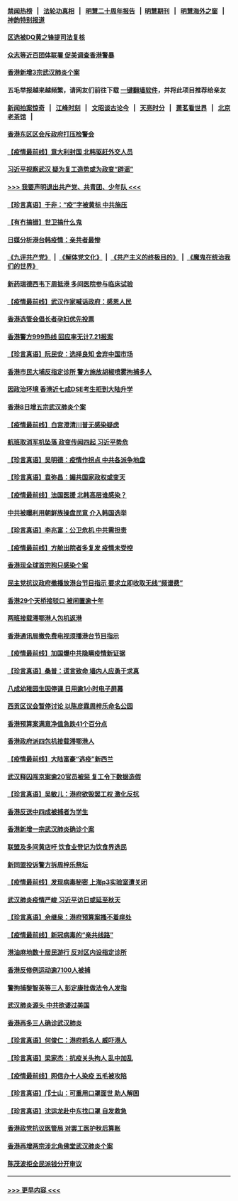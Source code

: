 #### [禁闻热榜](热点新闻.md?=0)  &nbsp;&nbsp;|&nbsp;&nbsp; [法轮功真相](https://github.com/gfw-breaker/truth/blob/master/README.md?=0) &nbsp;&nbsp;|&nbsp;&nbsp; [明慧二十周年报告](https://github.com/gfw-breaker/mh-reports/blob/master/README.md?=0) &nbsp;&nbsp;|&nbsp;&nbsp;[明慧期刊](https://github.com/gfw-breaker/mh-qikan) &nbsp;&nbsp;|&nbsp;&nbsp; [明慧海外之窗](https://github.com/gfw-breaker/mh-news/blob/master/README.md?=0) &nbsp;&nbsp;|&nbsp;&nbsp; [神韵特别报道](https://github.com/gfw-breaker/mh-news/blob/master/shenyun.md?=0)
#### [区选被DQ黄之锋提司法复核](../pages/nsc415/n11931195.md?t=03111702) 
#### [众志等近百团体联署 促美调查香港警暴](../pages/nsc415/n11931152.md?t=03111702) 
#### [香港新增3宗武汉肺炎个案](../pages/nsc415/n11931136.md?t=03111702) 
#### 五毛举报越来越频繁，请网友们前往下载 [一键翻墙软件](https://github.com/gfw-breaker/ssr-accounts)，并将此项目推荐给亲友
#### [新闻拍案惊奇](https://github.com/gfw-breaker/banned-news/blob/master/pages/link4.md) &nbsp;&nbsp;|&nbsp;&nbsp; [江峰时刻](https://github.com/gfw-breaker/banned-news/blob/master/pages/link4.md) &nbsp;&nbsp;|&nbsp;&nbsp; [文昭谈古论今](https://github.com/gfw-breaker/banned-news/blob/master/pages/link4.md) &nbsp;&nbsp;|&nbsp;&nbsp; [天亮时分](https://github.com/gfw-breaker/banned-news/blob/master/pages/link4.md) &nbsp;&nbsp;|&nbsp;&nbsp; [萧茗看世界](https://github.com/gfw-breaker/banned-news/blob/master/pages/link4.md) &nbsp;&nbsp;|&nbsp;&nbsp; [北京老茶馆](https://github.com/gfw-breaker/banned-news/blob/master/pages/link4.md) &nbsp;&nbsp;|&nbsp;&nbsp; 
#### [香港东区区会斥政府打压检警会](../pages/nsc415/n11931086.md?t=03111702) 
#### [【疫情最前线】意大利封国 北韩驱赶外交人员](../pages/nsc415/n11930660.md?t=03111702) 
#### [习近平视察武汉 疑为复工造势或为政变“辟谣”](../pages/nsc415/n11930847.md?t=03111702) 
#### [>>> 我要声明退出共产党、共青团、少年队 <<<](https://github.com/begood0513/goodnews/blob/master/quit/letter.md) 
#### [【珍言真语】于非：“疫”字被黄标 中共施压](../pages/nsc415/n11930410.md?t=03111702) 
#### [【有冇搞错】世卫搞什么鬼](../pages/nsc415/n11930475.md?t=03111702) 
#### [日媒分析港台韩疫情：亲共者最惨](../pages/nsc415/n11928776.md?t=03111702) 
#### [《九评共产党》](https://github.com/begood0513/9ping.md/blob/master/README.md) &nbsp;|&nbsp; [《解体党文化》](../../../../jtdwh.md/blob/master/README.md)  &nbsp;|&nbsp; [《共产主义的终极目的》](../../../../gczydzjmd.md/blob/master/README.md) &nbsp;|&nbsp; [《魔鬼在统治我们的世界》](../../../../mgztzwmdsj.md/blob/master/README.md) 
#### [新药瑞德西韦下周抵港 多间医院参与临床试验](../pages/nsc415/n11928462.md?t=03111702) 
#### [【疫情最前线】武汉作家喊话政府：感恩人民](../pages/nsc415/n11927940.md?t=03111702) 
#### [香港选管会倡长者孕妇优先投票](../pages/nsc415/n11928449.md?t=03111702) 
#### [香港警方999热线 回应率无计7.21报案](../pages/nsc415/n11928448.md?t=03111702) 
#### [【珍言真语】阮民安：选择良知 舍弃中国市场](../pages/nsc415/n11927705.md?t=03111702) 
#### [香港市民大埔反指定诊所 警方施放胡椒喷雾拘捕多人](../pages/nsc415/n11925774.md?t=03111702) 
#### [因政治环境 香港近七成DSE考生拒到大陆升学](../pages/nsc415/n11925759.md?t=03111702) 
#### [香港8日增五宗武汉肺炎个案](../pages/nsc415/n11925736.md?t=03111702) 
#### [【疫情最前线】白宫澄清川普无感染疑虑](../pages/nsc415/n11925567.md?t=03111702) 
#### [航班取消军机坠落 政变传闻四起 习近平势危](../pages/nsc415/n11925467.md?t=03111702) 
#### [【珍言真语】吴明德：疫情作拐点 中共各派争地盘](../pages/nsc415/n11925299.md?t=03111702) 
#### [【珍言真语】袁弥昌：媚共国家政权或变天](../pages/nsc415/n11923199.md?t=03111702) 
#### [【疫情最前线】法国医援 北韩高层谁感染？](../pages/nsc415/n11920850.md?t=03111702) 
#### [中共被曝利用朝鲜族操盘民意 介入韩国选举](../pages/nsc415/n11921006.md?t=03111702) 
#### [【珍言真语】李兆富：公卫危机 中共需担责](../pages/nsc415/n11920422.md?t=03111702) 
#### [【疫情最前线】方舱出院者多复发 疫情未受控](../pages/nsc415/n11918637.md?t=03111702) 
#### [香港现全球首宗狗只感染个案](../pages/nsc415/n11918710.md?t=03111702) 
#### [民主党抗议政府撤播放港台节目指示 要求立即收取无线“频谱费”](../pages/nsc415/n11918681.md?t=03111702) 
#### [香港29个天桥接驳口 被闲置逾十年](../pages/nsc415/n11918654.md?t=03111702) 
#### [两班接载滞鄂港人包机返港](../pages/nsc415/n11915855.md?t=03111702) 
#### [香港通讯局撤免费电视须播港台节目指示](../pages/nsc415/n11915831.md?t=03111702) 
#### [【疫情最前线】加国爆中共隐瞒疫情新证据](../pages/nsc415/n11915482.md?t=03111702) 
#### [【珍言真语】桑普：谎言致命 墙内人应勇于求真](../pages/nsc415/n11915169.md?t=03111702) 
#### [八成幼稚园生因停课 日用逾1小时电子屏幕](../pages/nsc415/n11913263.md?t=03111702) 
#### [西贡区议会暂停讨论 以陈彦霖周梓乐命名公园](../pages/nsc415/n11913248.md?t=03111702) 
#### [香港预算案满意净值急跌41个百分点](../pages/nsc415/n11913236.md?t=03111702) 
#### [香港政府派四包机接载滞鄂港人](../pages/nsc415/n11913211.md?t=03111702) 
#### [【疫情最前线】大陆富豪“逃疫”新西兰](../pages/nsc415/n11913160.md?t=03111702) 
#### [武汉释囚闯京案逾20官员被惩 复工令下数据造假](../pages/nsc415/n11912743.md?t=03111702) 
#### [【珍言真语】吴敏儿：港府欲毁罢工权 激化反抗](../pages/nsc415/n11912457.md?t=03111702) 
#### [香港反送中四成被捕者为学生](../pages/nsc415/n11910730.md?t=03111702) 
#### [香港新增一宗武汉肺炎确诊个案](../pages/nsc415/n11910724.md?t=03111702) 
#### [联盟及多间黄店吁 饮食业登记为饮食界选民](../pages/nsc415/n11910718.md?t=03111702) 
#### [新同盟投诉警方拆周梓乐祭坛](../pages/nsc415/n11910707.md?t=03111702) 
#### [【疫情最前线】发现病毒秘密 上海p3实验室遭关闭](../pages/nsc415/n11910640.md?t=03111702) 
#### [武汉肺炎疫情严峻 习近平访日或延至秋天](../pages/nsc415/n11910570.md?t=03111702) 
#### [【珍言真语】佘继泉：港府预算案搔不着痒处](../pages/nsc415/n11910011.md?t=03111702) 
#### [【疫情最前线】新冠病毒的“亲共线路”](../pages/nsc415/n11907734.md?t=03111702) 
#### [港油麻地数十居民游行 反对区内设指定诊所](../pages/nsc415/n11907900.md?t=03111702) 
#### [香港反修例运动逾7100人被捕](../pages/nsc415/n11907922.md?t=03111702) 
#### [警拘捕黎智英等三人 彭定康批做法令人发指](../pages/nsc415/n11907905.md?t=03111702) 
#### [武汉肺炎源头 中共欲诿过美国](../pages/nsc415/n11907665.md?t=03111702) 
#### [香港再多三人确诊武汉肺炎](../pages/nsc415/n11907846.md?t=03111702) 
#### [【珍言真语】何俊仁：港府抓名人 威吓港人](../pages/nsc415/n11907561.md?t=03111702) 
#### [【珍言真语】梁家杰：抗疫关头拘人 乱中加乱](../pages/nsc415/n11907444.md?t=03111702) 
#### [【疫情最前线】网信办十人染疫 五毛被攻陷](../pages/nsc415/n11903757.md?t=03111702) 
#### [【珍言真语】邝士山：可重用口罩面世 助人解困](../pages/nsc415/n11903875.md?t=03111702) 
#### [【珍言真语】沈运龙赴中东找口罩 自发救急](../pages/nsc415/n11903291.md?t=03111702) 
#### [香港政党抗议医管局 对罢工医护秋后算账](../pages/nsc415/n11901746.md?t=03111702) 
#### [香港再增两宗涉北角佛堂武汉肺炎个案](../pages/nsc415/n11901737.md?t=03111702) 
#### [陈茂波拒全民派钱分开审议](../pages/nsc415/n11901672.md?t=03111702) 

----
#### [ >>> 更早内容 <<< ](../indexes/nsc415-earlier.md)
